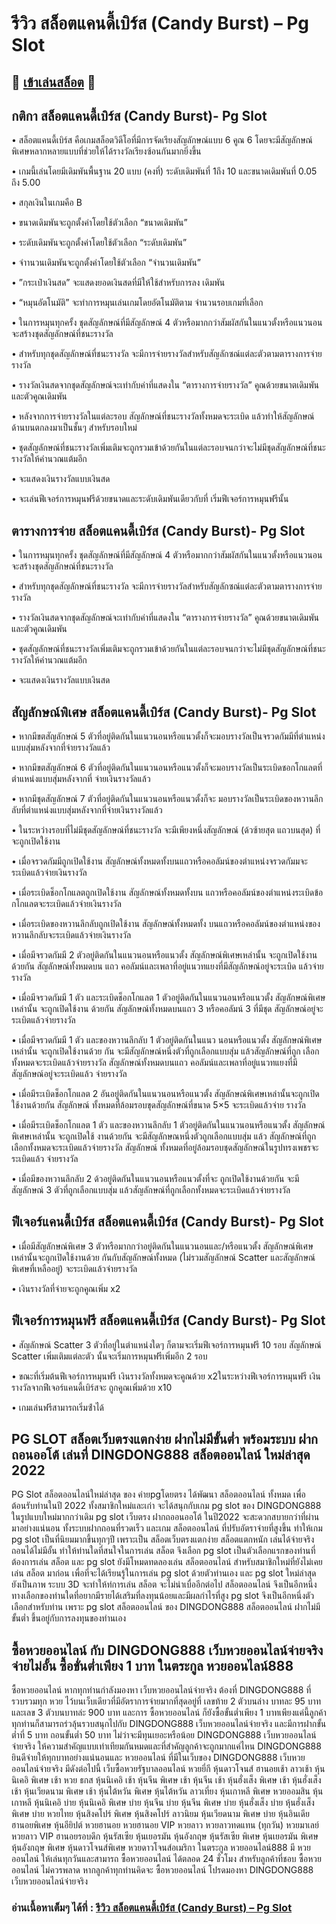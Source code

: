 # รีวิว สล็อตแคนดี้เบิร์ส (Candy Burst) – Pg Slot

## 🎰 [เข้าเล่นสล็อต](https://bit.ly/3ryTLaH) 🎰

## กติกา สล็อตแคนดี้เบิร์ส (Candy Burst)- Pg Slot

• สล็อตแคนดี้เบิร์ส คือเกมสล็อตวิดีโอที่มีการจัดเรียงสัญลักษณ์แบบ 6 คูณ 6 โดยจะมีสัญลักษณ์พิเศษหลากหลายแบบที่ช่วยให้ได้รางวัลเรียงซ้อนกันมากยิ่งขึ้น

• เกมนี้เล่นโดยมีเดิมพันพื้นฐาน 20 แบบ (คงที่) ระดับเดิมพันที่ 1ถึง 10 และขนาดเดิมพันที่ 0.05 ถึง 5.00

• สกุลเงินในเกมคือ B

• ขนาดเดิมพันจะถูกตั้งค่าโดยใช้ตัวเลือก “ขนาดเดิมพัน”

• ระดับเดิมพันจะถูกตั้งค่าโดยใช้ตัวเลือก “ระดับเดิมพัน”

• จําานวนเดิมพันจะถูกตั้งค่าโดยใช้ตัวเลือก “จํานวนเดิมพัน”

• ”กระเป๋าเงินสด” จะแสดงยอดเงินสดที่มีให้ใช้สําหรับการลง เดิมพัน

• “หมุนอัตโนมัติ” จะทําการหมุนเล่นเกมโดยอัตโนมัติตาม จํานวนรอบเกมที่เลือก

• ในการหมุนทุกครั้ง ชุดสัญลักษณ์ที่มีสัญลักษณ์ 4 ตัวหรือมากกว่าสัมผัสกันในแนวตั้งหรือแนวนอนจะสร้างชุดสัญลักษณ์ที่ชนะรางวัล

• สําหรับทุกชุดสัญลักษณ์ที่ชนะรางวัล จะมีการจ่ายรางวัลสําหรับสัญลักซณ์แต่ละตัวตามตารางการจ่ายรางวัล

• รางวัลเงินสดจากชุดสัญลักษณ์จะเท่ากับค่าที่แสดงใน “ตารางการจ่ายรางวัล” คูณด้วยขนาตเดิมพันและตัวคูณเดิมพัน

• หลังจากการจ่ายรางวัลในแต่ละรอบ สัญลักษณ์ที่ชนะรางวัลทั้งหมดจะระเบิด แล้วทําให้สัญลักษณ์ด้านบนตกลงมาเป็นชั้นๆ สําหรับรอบใหม่

• ชุดสัญลักษณ์ที่ชนะรางวัลเพิ่มเติมจะถูกรวมเข้าด้วยกันในแต่ละรอบจนกว่าจะไม่มีชุดสัญลักษณ์ที่ชนะรางวัลให้คํานวณแต้มอีก

• จะแสดงเงินรางวัลแบบเงินสด

• จะเล่นฟีเจอร์การหมุนฟรีด้วยขนาดและระดับเดิมพันเดียวกับที่ เริ่มฟีเจอร์การหมุนฟรีนั้น

## ตารางการจ่าย สล็อตแคนดี้เบิร์ส (Candy Burst)- Pg Slot

• ในการหมุนทุกครั้ง ชุดสัญลักษณ์ที่มีสัญลักษณ์ 4 ตัวหรือมากกว่าสัมผัสกันในแนวตั้งหรือแนวนอนจะสร้างชุดสัญลักษณ์ที่ชนะรางวัล

• สําหรับทุกชุดสัญลักษณ์ที่ชนะรางวัล จะมีการจ่ายรางวัลสําหรับสัญลักซณ์แต่ละตัวตามตารางการจ่ายรางวัล

• รางวัลเงินสดจากชุดสัญลักษณ์จะเท่ากับค่าที่แสดงใน “ตารางการจ่ายรางวัล” คูณด้วยขนาตเดิมพันและตัวคูณเดิมพัน

• ชุดสัญลักษณ์ที่ชนะรางวัลเพิ่มเติมจะถูกรวมเข้าด้วยกันในแต่ละรอบจนกว่าจะไม่มีชุดสัญลักษณ์ที่ชนะรางวัลให้คํานวณแต้มอีก

• จะแสดงเงินรางวัลแบบเงินสด

## สัญลักษณ์พิเศษ สล็อตแคนดี้เบิร์ส (Candy Burst)- Pg Slot

• หากมีขตสัญลักษณ์ 5 ตัวที่อยู่ติดกันในแนวนอนหรือแนวตั้งก็จะมอบรางวัลเป็นจรวดกัมมีที่ตําแหน่งแบบสุ่มหลังจากที่จ่ายรางวัลแล้ว

• หากมีขตสัญลักษณ์ 6 ตัวที่อยู่ติดกันในแนวนอนหรือแนวตั้งก็จะมอบรางวัลเป็นระเบิดชอกโกแลตที่ตําแหน่งแบบสุ่มหลังจากที่ จ่ายเงินรางวัลแล้ว

• หากมีชุดสัญลักษณ์ 7 ตัวที่อยู่ติดกันในแนวนอนหรือแนวตั้งก็จะ มอบรางวัลเป็นระเบิดของหวานลึกลับที่ตําแหน่งแบบสุ่มหลังจากที่จ่ายเงินรางวัลแล้ว

• ในระหว่างรอบที่ไม่มีชุดสัญลักษณ์ที่ชนะรางวัล จะมีเพียงหนึ่งสัญลักษณ์ (ด้วซ้ายสุต แถวบนสุด) ที่จะถูกเปิดใช้งาน

• เมื่อจรวดกัมมีถูกเปิดใช้งาน สัญลักษณ์ทั้งหมดทั้งบนแถวหรือคอลัมน์ของตําแหน่งจรวดกัมมจะระเบิดแล้วจ่ายเงินรางวัล

• เมื่อระเบิดช็อกโกแลตถูกเปิดใช้งาน สัญลักษณ์ทั้งหมดทั้งบน แถวหรือคอลัมน์ของตําแหน่งระเบิดข้อกโกแลตจะระเบิดแล้วจ่ายเงินรางวัล

• เมื่อระเบิดของหวานลึกลับถูกเปิดใช้งาน สัญลักษณ์ทั้งหมดทั้ง บนแถวหรือคอลัมน์ของตําแหน่งของหวานลึกลับจะระเบิดแล้วจ่ายเงินรางวัล

• เมื่อมีจรวดกัมมี 2 ตัวอยู่ติดกันในแนวนอนหรือแนวตั้ง สัญลักษณ์พิเศษเหล่านั้น จะถูกเปิดใช้งานด้วยกัน สัญลักษณ์ทั้งหมดบน แถว คอลัมน์และเพลาที่อยู่แนวทแยงที่มีสัญลักษณ์อยู่จะระเบิด แล้วจ่ายรางวัล

• เมื่อมีจรวดกัมมี 1 ตัว และระเบิดช็อกโกแลต 1 ตัวอยู่ติดกันในแนวนอนหรือแนวตั้ง สัญลักษณ์พิเศษเหล่านั้น จะถูกเปิดใช้งาน ด้วยกัน สัญลักษณ์ทั้งหมดบนแถว 3 หรือคอลัมน์ 3 ที่มีชุด สัญลักษณ์อยู่จะระเบิตแล้วจ่ายรางวัล

• เมื่อมีจรวดกัมมี 1 ตัว และของหวานลึกลับ 1 ตัวอยู่ติดกันในแนว นอนหรือแนวตั้ง สัญลักษณ์พิเศษเหล่านั้น จะถูกเปิดใช้งานด้วย กัน จะมีสัญลักษณ์หนึ่งตัวที่ถูกเลือกแบบสุ่ม แล้วสัญลักษณ์ที่ถูก เลือกทั้งหมดจะระเบิดแล้วจ่ายรางวัล สัญลักษณ์ทั้งหมดบนแถว คอลัมน์และเพลาที่อยู่แนวทแยงที่มีสัญลักษณ์อยู่จะระเบิดแล้ว จ่ายรางวัล

• เมื่อมีระเบิดช็อกโกแลต 2 อันอยู่ติดกันในแนวนอนหรือแนวตั้ง สัญลักษณ์พิเศษเหล่านั้นจะถูกเปิดใช้งานด้วยกัน สัญลักษณ์ ทั้งหมดที่ล้อมรอบขุดสัญลักษณ์ที่ขนาด 5×5 จะระเบิดแล้วจ่าย รางวัล

• เมื่อมีระเบิดช็อกโกแลต 1 ตัว และของหวานลึกลับ 1 ตัวอยู่ติดกันในแนวนอนหรือแนวตั้ง สัญลักษณ์พิเศษเหล่านั้น จะถูกเปิดใช้ งานด้วยกัน จะมีสัญลักษณหนึ่งตัวถูกเลือกแบบสุ่ม แล้ว สัญลักษณ์ที่ถูกเลือกทั้งหมดจะระเบิดแล้วจ่ายรางวัล สัญลักษณ์ ทั้งหมดที่อยู่ล้อมรอบชุดสัญลักษณ์ในรูปทรงเพชรจะระเบิดแล้ว จ่ายรางวัล

• เมื่อมีของหวานลึกลับ 2 ด้วอยู่ติดกันในแนวนอนหรือแนวตั้งที่จะ ถูกเปิดใช้งานด้วยกัน จะมีสัญลักษณ์ 3 ตัวที่ถูกเลือกแบบสุ่ม แล้วสัญลักษณ์ที่ถูกเลือกทั้งหมดจะระเบิดแล้วจ่ายรางวัล

## ฟีเจอร์แคนดี้เบิร์ส สล็อตแคนดี้เบิร์ส (Candy Burst)- Pg Slot

• เมื่อมีสัญลักษณ์พิเศษ 3 ตัวหรือมากกว่าอยู่ติดกันในแนวนอนและ/หรือแนวตั้ง สัญลักษณ์พิเศษเหล่านั้นจะถูกเปิดใช้งานด้วย กันกับสัญลักษณ์ทั้งหมด (ไม่รวมสัญลักษณ์ Scatter และสัญลักษณ์พิเศษที่เหลืออยู่) จะระเบิดแล้วจ่ายรางวัล

• เงินรางวัลที่จ่ายจะถูกคูณเพิ่ม x2

## ฟีเจอร์การหมุนฟรี สล็อตแคนดี้เบิร์ส (Candy Burst)- Pg Slot

• สัญลักษณ์ Scatter 3 ตัวที่อยู่ในตําแหน่งใดๆ ก็ตามจะเริ่มฟีเจอร์การหมุนฟรี 10 รอบ สัญลักษณ์ Scatter เพิ่มเติมแต่ละตัว นั้นจะเริ่มการหมุนฟรีเพิ่มอีก 2 รอบ

• ขณะที่เริ่มต้นฟีเจอร์การหมุนฟรี เงินรางวัลทั้งหมดจะคูณด้วย x2ในระหว่างฟีเจอร์การหมุนฟรี เงินรางวัลจากฟีเจอร์แคนดี้เบิร์สจะ ถูกคูณเพิ่มด้วย x10

• เกมเล่นฟรีสามารถเริ่มซ้ําได้

## PG SLOT สล็อตเว็บตรงแตกง่าย ฝากไม่มีขั้นต่ำ พร้อมระบบ ฝากถอนออโต้ เล่นที่ DINGDONG888 สล็อตออนไลน์ ใหม่ล่าสุด 2022
PG Slot สล็อตออนไลน์ใหม่ล่าสุด ของ ค่ายpgโดยตรง ได้พัฒนา สล็อตออนไลน์ ทั้งหมด เพื่อต้อนรับท่านในปี 2022 ทั้งสมาชิกใหม่และเก่า จะได้สนุกกับเกม pg slot ของ DINGDONG888 ในรูปแบบใหม่มากกว่าเดิม pg slot เว็บตรง ฝากถออนออโต้ ในปี2022 จะสะดวกสบายกว่าที่ผ่านมาอย่างแน่นอน ทั้งระบบฝากถอนที่รวดเร็ว และเกม สล็อตออนไลน์ ที่ปรับอัตราจ่ายที่สูงขึ้น ทำให้เกม pg slot เป็นที่นิยมมากขึ้นทุกๆปี เพราะเป็น สล็อตเว็บตรงแตกง่าย สล็อตแตกหนัก เล่นได้จ่ายจริง ถอนได้ไม่มีอั้น ทำให้ท่านใดที่สนใจในการเล่น สล็อต จึงเลือก pg slot เป็นตัวเลือกแรกของท่านที่ต้องการเล่น สล็อต และ pg slot ยังมีโหมดทดลองเล่น สล็อตออนไลน์ สำหรับสมาชิกใหม่ที่ยังไม่เคยเล่น สล็อต มาก่อน เพื่อที่จะได้เรียนรู้ในการเล่น pg slot ด้วยตัวท่านเอง และ pg slot ใหม่ล่าสุด ยังเป็นภาพ ระบบ 3D จะทำให้ท่การเล่น สล็อต จะไม่น่าเบื่ออีกต่อไป สล็อตออนไลน์ จึงเป็นอีกหนึ่งทางเลือกของท่านใดที่อยากมีรายได้เสริมที่ลงทุนน้อยและมีผลกำไรที่สูง pg slot จึงเป็นอีกหนึ่งตัวเลือกสำหรับท่าน เพราะ pg slot สล็อตออนไลน์ ของ DINGDONG888 สล็อตออนไลน์ ฝากไม่มีขั้นต่ำ ขึ้นอยู่กับการลงทุนของท่านเอง

## ซื้อหวยออนไลน์ กับ DINGDONG888 เว็บหวยออนไลน์จ่ายจริง จ่ายไม่อั้น ซื้อขั่นต่ำเพียง 1 บาท ในตระกูล หวยออนไลน์888
ซื้อหวยออนไลน์ หากทุกท่านกำลังมองหา เว็บหวยออนไลน์จ่ายจริง ต้องที่ DINGDONG888 ที่รวบรวมทุก หวย ไว้บนเว็บเดียวที่มีอัตราการจ่ายมากที่สุดอยู่ที่ เลขท้าย 2 ตัวบนล่าง บาทละ 95 บาทและเลข 3 ตัวบนบาทล่ะ 900 บาท และการ ซื้อหวยออนไลน์ ก็ยังซื้อขั้นต่ำเพียง 1 บาทเพียงแค่นี้ลูกค้าทุกท่านก็สามารถร่วลุ้นรวบสนุกไปกับ DINGDONG888 เว็บหวยออนไลน์จ่ายจริง และมีการฝากขั้นต่ำที่ 5 บาท ถอนขั้นต่ำ 50 บาท ไม่ว่าจะมีทุนเยอะหรือน้อย DINGDONG888 เว็บหวยออนไลน์จ่ายจริง ให้ความสำคัญแบบเท่าเทียมกันหมดและที่สำคัญลูกค้าจะถูกมากแค่ไหน DINGDONG888 ยินดีจ่ายให้ทุกบาทอย่างแน่นอนและ หวยออนไลน์ ที่มีในเว็บของ DINGDONG888 เว็บหวยออนไลน์จ่ายจริง มีดังต่อไปนี้ เว็บซื้อหวยรัฐบาลออนไลน์ หวยยี่กี หุ้นดาวโจนส์ ฮานอยเช้า ลาวเช้า หุ้นนิเคอิ พิเศษ เช้า หวย ธกส หุ้นนิเคอิ เช้า หุ้นจีน พิเศษ เช้า หุ้นจีน เช้า หุ้นฮั่งเส็ง พิเศษ เช้า หุ้นฮั่งเส็ง เช้า หุ้นเวียดนาม พิเศษ เช้า หุ้นไต้หวัน พิเศษ หุ้นไต้หวัน ลาวเที่ยง หุ้นเกาหลี พิเศษ หวยออมสิน หุ้นเกาหลี หุ้นนิเคอิ บ่าย หุ้นนิเคอิ พิเศษ บ่าย หุ้นจีน บ่าย หุ้นจีน พิเศษ บ่าย หุ้นฮั่งเส็ง บ่าย หุ้นฮั่งเส็ง พิเศษ บ่าย หวยไทย หุ้นสิงคโปร์ พิเศษ หุ้นสิงคโปร์ ลาวนิยม หุ้นเวียดนาม พิเศษ บ่าย หุ้นอินเดีย ฮานอยพิเศษ หุ้นอียิปต์ หวยฮานอย หวยฮานอย VIP หวยลาว หวยลาวทดแทน (ทุกวัน) หวยมาเลย์ หวยลาว VIP ฮานอยรอบดึก หุ้นรัสเซีย หุ้นเยอรมัน หุ้นอังกฤษ หุ้นรัสเซีย พิเศษ หุ้นเยอรมัน พิเศษ หุ้นอังกฤษ พิเศษ หุ้นดาวโจนส์พิเศษ หวยดาวโจนส์อเมริกา ในตระกูล หวยออนไลน์888 มี หวยออนไลน์ ให้เล่นทุกวันและสามารถ ซื้อหวยออนไลน์ ได้ตลอด 24 ชั่วโมง สำหรับลูกค้าที่ชอบ ซื้อหวยออนไลน์ ไม่ควรพลาด หากลูกค้าทุกท่านคิดจะ ซื้อหวยออนไลน์ โปรดมองหา DINGDONG888 เว็บหวยออนไลน์จ่ายจริง

### อ่านเนื้อหาเต็มๆ ได้ที่ : [รีวิว สล็อตแคนดี้เบิร์ส (Candy Burst) – Pg Slot](https://dingdong888.co/pg-slot/candy-burst/)
